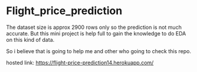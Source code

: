 # Flight_price_prediction

The dataset size is approx 2900 rows only so the prediction is not much accurate.
But this mini project is help full to gain the knowledge to do EDA on this kind of data.

So i believe that is going to help me and other who going to check this repo.

hosted link:  https://flight-price-prediction14.herokuapp.com/

